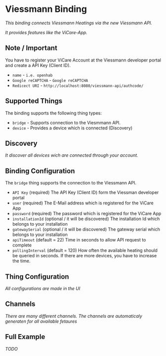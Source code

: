 # Viessmann Binding

_This binding connects Viessmann Heatings via the new Viessmann API._

_It provides features like the ViCare-App._

## Note / Important

You have to register your ViCare Account at the Viessmann developer portal and create a API Key (Client ID).
* `name` - `i.e. openhab`
* `Google reCAPTCHA` - `Google reCAPTCHA`
* `Redicect URI` - `http://localhost:8080/viessmann-api/authcode/`

## Supported Things

The binding supports the following thing types:

* `bridge` - Supports connection to the Viesmmann API.
* `device` - Provides a device which is connected (Discovery)

## Discovery

_It discover all devices wich are connected through your account._

## Binding Configuration

The `bridge` thing supports the connection to the Viessmann API.

* `API Key` (required) The API Key (Client ID) form the Viessman developer portal 
* `user` (required) The E-Mail address which is registered for the ViCare App
* `password` (required) The password which is registered for the ViCare App
* `installationId` (optional / it will be discovered) The installation Id which belongs to your installation 
* `gatewaySerial` (optional / it will be discovered) The gateway serial which belongs to your installation
* `apiTimeout` (default = 22) Time in seconds to allow API request to complete
* `pollingInterval` (default = 120) How often the available heating should be queried in seconds. If there are more devices, you have to increase the time.

## Thing Configuration

_All configurations are made in the UI_

## Channels

_There are many different channels. The channels are automaticaly generaten for all available fetaures_

## Full Example

_TODO_

